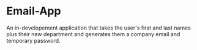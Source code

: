 # Email-App
An in-developement application that takes the user's first and last names plus their new department and generates them a company email and temporary password.
